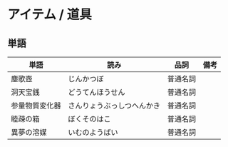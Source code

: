 # アイテム / 道具

## 単語

|単語|読み|品詞|備考|
|---|---|---|---|
|塵歌壺|じんかつぼ|普通名詞||
|洞天宝銭|どうてんほうせん|普通名詞||
|参量物質変化器|さんりょうぶっしつへんかき|普通名詞||
|睦疎の箱|ぼくそのはこ|普通名詞||
|異夢の溶媒|いむのようばい|普通名詞||